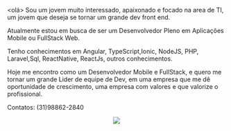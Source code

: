 <olá>
Sou um jovem muito interessado, apaixonado e focado na area de TI, um jovem que deseja se tornar um grande dev front end.

Atualmente estou em busca de ser um Desenvolvedor Pleno em Aplicações Mobile ou FullStack Web.

Tenho conhecimentos em Angular, TypeScript,Ionic, NodeJS, PHP, Laravel,Sql, ReactNative, ReactJs, outros conhecimentos.

Hoje me encontro como um Desenvolvedor Mobile e FullStack, e quero me tornar um grande Lider de equipe de Dev, em uma empresa que me dê oportunidade de crescimento, uma empresa com valores e que valorize o profissional.

Contatos: (31)98862-2840 

<p align="center">
  <a href="https://skillicons.dev">
    <img src="https://skillicons.dev/icons?i=git,kubernetes,docker,c,vim" />
  </a>
</p>
